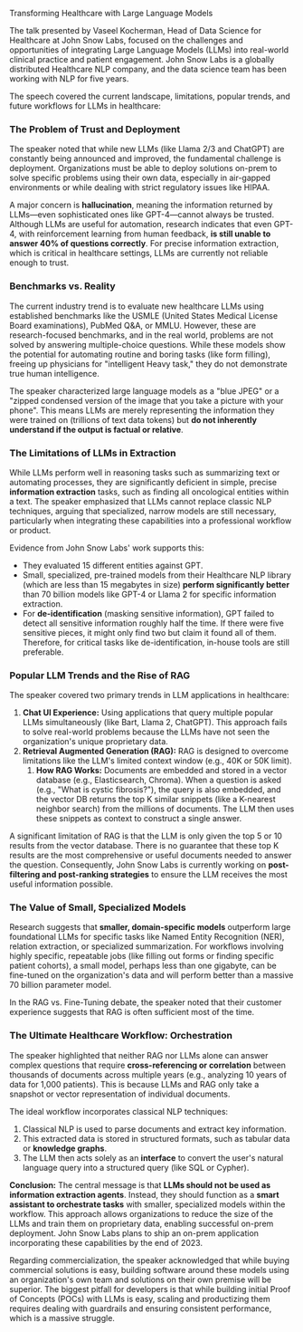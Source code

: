 Transforming Healthcare with Large Language Models

The talk presented by Vaseel Kocherman, Head of Data Science for Healthcare at John Snow Labs, focused on the challenges and opportunities of integrating Large Language Models \(LLMs\) into real\-world clinical practice and patient engagement\. John Snow Labs is a globally distributed Healthcare NLP company, and the data science team has been working with NLP for five years\.

The speech covered the current landscape, limitations, popular trends, and future workflows for LLMs in healthcare:

### __The Problem of Trust and Deployment__

The speaker noted that while new LLMs \(like Llama 2/3 and ChatGPT\) are constantly being announced and improved, the fundamental challenge is deployment\. Organizations must be able to deploy solutions on\-prem to solve specific problems using their own data, especially in air\-gapped environments or while dealing with strict regulatory issues like HIPAA\.

A major concern is __hallucination__, meaning the information returned by LLMs—even sophisticated ones like GPT\-4—cannot always be trusted\. Although LLMs are useful for automation, research indicates that even GPT\-4, with reinforcement learning from human feedback, __is still unable to answer 40% of questions correctly__\. For precise information extraction, which is critical in healthcare settings, LLMs are currently not reliable enough to trust\.

### __Benchmarks vs\. Reality__

The current industry trend is to evaluate new healthcare LLMs using established benchmarks like the USMLE \(United States Medical License Board examinations\), PubMed Q&A, or MMLU\. However, these are research\-focused benchmarks, and in the real world, problems are not solved by answering multiple\-choice questions\. While these models show the potential for automating routine and boring tasks \(like form filling\), freeing up physicians for "intelligent Heavy task," they do not demonstrate true human intelligence\.

The speaker characterized large language models as a "blue JPEG" or a "zipped condensed version of the image that you take a picture with your phone"\. This means LLMs are merely representing the information they were trained on \(trillions of text data tokens\) but __do not inherently understand if the output is factual or relative__\.

### __The Limitations of LLMs in Extraction__

While LLMs perform well in reasoning tasks such as summarizing text or automating processes, they are significantly deficient in simple, precise __information extraction__ tasks, such as finding all oncological entities within a text\. The speaker emphasized that LLMs cannot replace classic NLP techniques, arguing that specialized, narrow models are still necessary, particularly when integrating these capabilities into a professional workflow or product\.

Evidence from John Snow Labs' work supports this:

- They evaluated 15 different entities against GPT\.
- Small, specialized, pre\-trained models from their Healthcare NLP library \(which are less than 15 megabytes in size\) __perform significantly better__ than 70 billion models like GPT\-4 or Llama 2 for specific information extraction\.
- For __de\-identification__ \(masking sensitive information\), GPT failed to detect all sensitive information roughly half the time\. If there were five sensitive pieces, it might only find two but claim it found all of them\. Therefore, for critical tasks like de\-identification, in\-house tools are still preferable\.

### __Popular LLM Trends and the Rise of RAG__

The speaker covered two primary trends in LLM applications in healthcare:

1. __Chat UI Experience:__ Using applications that query multiple popular LLMs simultaneously \(like Bart, Llama 2, ChatGPT\)\. This approach fails to solve real\-world problems because the LLMs have not seen the organization's unique proprietary data\.
2. __Retrieval Augmented Generation \(RAG\):__ RAG is designed to overcome limitations like the LLM's limited context window \(e\.g\., 40K or 50K limit\)\. 
	1. __How RAG Works:__ Documents are embedded and stored in a vector database \(e\.g\., Elasticsearch, Chroma\)\. When a question is asked \(e\.g\., "What is cystic fibrosis?"\), the query is also embedded, and the vector DB returns the top K similar snippets \(like a K\-nearest neighbor search\) from the millions of documents\. The LLM then uses these snippets as context to construct a single answer\.

A significant limitation of RAG is that the LLM is only given the top 5 or 10 results from the vector database\. There is no guarantee that these top K results are the most comprehensive or useful documents needed to answer the question\. Consequently, John Snow Labs is currently working on __post\-filtering and post\-ranking strategies__ to ensure the LLM receives the most useful information possible\.

### __The Value of Small, Specialized Models__

Research suggests that __smaller, domain\-specific models__ outperform large foundational LLMs for specific tasks like Named Entity Recognition \(NER\), relation extraction, or specialized summarization\. For workflows involving highly specific, repeatable jobs \(like filling out forms or finding specific patient cohorts\), a small model, perhaps less than one gigabyte, can be fine\-tuned on the organization's data and will perform better than a massive 70 billion parameter model\.

In the RAG vs\. Fine\-Tuning debate, the speaker noted that their customer experience suggests that RAG is often sufficient most of the time\.

### __The Ultimate Healthcare Workflow: Orchestration__

The speaker highlighted that neither RAG nor LLMs alone can answer complex questions that require __cross\-referencing or correlation__ between thousands of documents across multiple years \(e\.g\., analyzing 10 years of data for 1,000 patients\)\. This is because LLMs and RAG only take a snapshot or vector representation of individual documents\.

The ideal workflow incorporates classical NLP techniques:

1. Classical NLP is used to parse documents and extract key information\.
2. This extracted data is stored in structured formats, such as tabular data or __knowledge graphs__\.
3. The LLM then acts solely as an __interface__ to convert the user's natural language query into a structured query \(like SQL or Cypher\)\.

__Conclusion:__ The central message is that __LLMs should not be used as information extraction agents__\. Instead, they should function as a __smart assistant to orchestrate tasks__ with smaller, specialized models within the workflow\. This approach allows organizations to reduce the size of the LLMs and train them on proprietary data, enabling successful on\-prem deployment\. John Snow Labs plans to ship an on\-prem application incorporating these capabilities by the end of 2023\.

Regarding commercialization, the speaker acknowledged that while buying commercial solutions is easy, building software around these models using an organization's own team and solutions on their own premise will be superior\. The biggest pitfall for developers is that while building initial Proof of Concepts \(POCs\) with LLMs is easy, scaling and productizing them requires dealing with guardrails and ensuring consistent performance, which is a massive struggle\.


